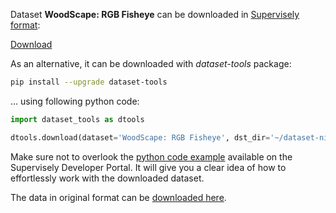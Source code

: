 Dataset **WoodScape: RGB Fisheye** can be downloaded in [Supervisely format](https://developer.supervisely.com/api-references/supervisely-annotation-json-format):

 [Download](https://assets.supervisely.com/remote/eyJsaW5rIjogInMzOi8vc3VwZXJ2aXNlbHktZGF0YXNldHMvMzA5MV9Xb29kU2NhcGU6IFJHQiBGaXNoZXllL3dvb2RzY2FwZS1yZ2ItZmlzaGV5ZS1EYXRhc2V0TmluamEudGFyIiwgInNpZyI6ICJpa05haU1RRlhaTHBjckY1T2kvUU54MCs0T2pNNXhHbVpnQ3U4aEkrSkFBPSJ9?response-content-disposition=attachment%3B%20filename%3D%22woodscape-rgb-fisheye-DatasetNinja.tar%22)

As an alternative, it can be downloaded with *dataset-tools* package:
``` bash
pip install --upgrade dataset-tools
```

... using following python code:
``` python
import dataset_tools as dtools

dtools.download(dataset='WoodScape: RGB Fisheye', dst_dir='~/dataset-ninja/')
```
Make sure not to overlook the [python code example](https://developer.supervisely.com/getting-started/python-sdk-tutorials/iterate-over-a-local-project) available on the Supervisely Developer Portal. It will give you a clear idea of how to effortlessly work with the downloaded dataset.

The data in original format can be [downloaded here](https://woodscape.valeo.com/woodscape/download).